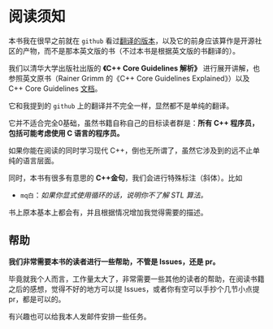 # 阅读须知

本书我在很早之前就在 `github` 看过[翻译的版本](https://github.com/lynnboy/CppCoreGuidelines-zh-CN)，以及它的前身应该算作是开源社区的产物，而不是那本英文版的书（不过本书是根据英文版的书翻译的）。

我们以清华大学出版社出版的 **《C++ Core Guidelines 解析》** 进行展开讲解，也参照英文原书（Rainer Grimm 的《C++ Core Guidelines Explained》）以及 C++ Core Guidelines [文档](https://github.com/isocpp/CppCoreGuidelines/blob/master/CppCoreGuidelines.md#c-core-guidelines)。

它和我提到的 `github` 上的翻译并不完全一样，显然都不是单纯的翻译。

它并不适合完全0基础，虽然书籍自称自己的目标读者群是：**所有 C++ 程序员，包括可能考虑使用 C 语言的程序员。**

如果你能在阅读的同时学习现代 C++，倒也无所谓了，虽然它涉及到的远不止单纯的语言层面。

同时，本书有很多有意思的 **C++金句**，我们会进行特殊标注（斜体）。比如

- `mq白`：*如果你显式使用循环的话，说明你不了解 STL 算法。*

书上原本基本上都会有，并且根据情况增加我觉得需要的描述。

## 帮助

**我们非常需要本书的读者进行一些帮助，不管是 Issues，还是 pr。**

毕竟就我个人而言，工作量太大了，非常需要一些其他的读者的帮助，在阅读书籍之后的感想，觉得不好的地方可以提 Issues，或者你有空可以手抄个几节小点提 pr，都是可以的。

有兴趣也可以给我本人发邮件安排一些任务。
